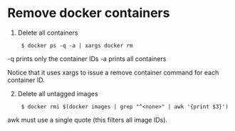 # Remove docker containers

1. Delete all containers

        $ docker ps -q -a | xargs docker rm

-q prints only the container IDs
-a prints all containers

Notice that it uses xargs to issue a remove container command for each container ID.

2. Delete all untagged images

        $ docker rmi $(docker images | grep "^<none>" | awk '{print $3}')

awk must use a single quote (this filters all image IDs).
